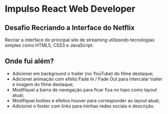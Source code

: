 # Impulso React Web Developer

## Desafio Recriando a Interface do Netflix

Recriar a interface do principal site de streaming utilizando tecnologias simples como HTML5, CSS3 e JavaScript.

## Onde fui além?

- Adicionei em background o trailer (no YouTube) do filme destaque;
- Adicionei animação com efeito Fade In / Fade Out para intercalar trailer e imagem do filme destaque;
- Modifiquei a barra de navegação para ficar fixa no topo como layout atual;
- Modifiquei botões e efeitos houver para corresponder ao layout atual;
- Adicionei o footer com links para minhas redes sociais e descrição.

